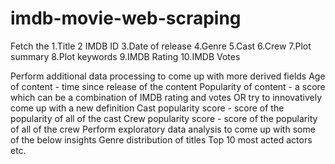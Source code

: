# imdb-movie-web-scraping
Fetch the 
1.Title
2 IMDB ID 
3.Date of release 
4.Genre 
5.Cast 
6.Crew 
7.Plot summary
8.Plot keywords
9.IMDB Rating
10.IMDB Votes

Perform additional data processing to come up with more derived fields
Age of content - time since release of the content
Popularity of content - a score which can be a combination of IMDB rating and votes OR try to innovatively come up with a new definition 
Cast popularity score - score of the popularity of all of the cast
Crew popularity score - score of the popularity of all of the crew
Perform exploratory data analysis to come up with some of the below insights 
Genre distribution of titles
Top 10 most acted actors etc.


